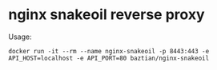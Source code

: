 # nginx snakeoil reverse proxy

Usage:

    docker run -it --rm --name nginx-snakeoil -p 8443:443 -e API_HOST=localhost -e API_PORT=80 baztian/nginx-snakeoil

